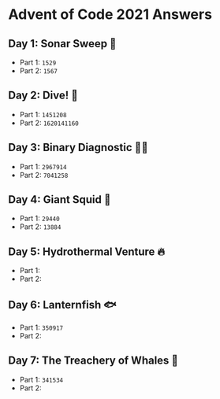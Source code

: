 # Advent of Code 2021 Answers 

## Day 1: Sonar Sweep 📏
- Part 1: `1529`
- Part 2: `1567`

## Day 2: Dive! 🌊
- Part 1: `1451208`
- Part 2: `1620141160`

## Day 3: Binary Diagnostic 👩‍💻
- Part 1: `2967914`
- Part 2: `7041258`

## Day 4: Giant Squid 🦑
- Part 1: `29440`
- Part 2: `13884`

## Day 5: Hydrothermal Venture 🔥
- Part 1: ` `
- Part 2: ` `

## Day 6: Lanternfish 🐟
- Part 1: `350917`
- Part 2: 

## Day 7: The Treachery of Whales 🐳
- Part 1: `341534`
- Part 2: ` `
